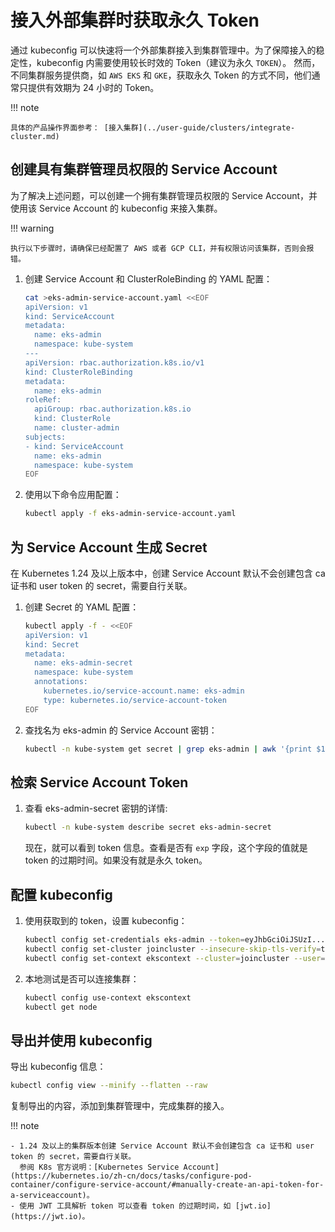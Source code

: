 # 接入外部集群时获取永久 Token

通过 kubeconfig 可以快速将一个外部集群接入到集群管理中。为了保障接入的稳定性，kubeconfig 内需要使用较长时效的 Token（建议为永久 `TOKEN`）。
然而，不同集群服务提供商，如 `AWS EKS` 和 `GKE`，获取永久 Token 的方式不同，他们通常只提供有效期为 24 小时的 Token。

!!! note

    具体的产品操作界面参考： [接入集群](../user-guide/clusters/integrate-cluster.md)

## 创建具有集群管理员权限的 Service Account

为了解决上述问题，可以创建一个拥有集群管理员权限的 Service Account，并使用该 Service Account 的 kubeconfig 来接入集群。

!!! warning

    执行以下步骤时，请确保已经配置了 AWS 或者 GCP CLI，并有权限访问该集群，否则会报错。

1. 创建 Service Account 和 ClusterRoleBinding 的 YAML 配置：

    ```bash
    cat >eks-admin-service-account.yaml <<EOF
    apiVersion: v1
    kind: ServiceAccount
    metadata:
      name: eks-admin
      namespace: kube-system
    ---
    apiVersion: rbac.authorization.k8s.io/v1
    kind: ClusterRoleBinding
    metadata:
      name: eks-admin
    roleRef:
      apiGroup: rbac.authorization.k8s.io
      kind: ClusterRole
      name: cluster-admin
    subjects:
    - kind: ServiceAccount
      name: eks-admin
      namespace: kube-system
    EOF
    ```

2. 使用以下命令应用配置：

    ```bash
    kubectl apply -f eks-admin-service-account.yaml
    ```

## 为 Service Account 生成 Secret

在 Kubernetes 1.24 及以上版本中，创建 Service Account 默认不会创建包含 ca 证书和 user token 的 secret，需要自行关联。

1. 创建 Secret 的 YAML 配置：

    ```bash
    kubectl apply -f - <<EOF
    apiVersion: v1
    kind: Secret
    metadata:
      name: eks-admin-secret
      namespace: kube-system
      annotations:
        kubernetes.io/service-account.name: eks-admin
        type: kubernetes.io/service-account-token
    EOF
    ```

2. 查找名为 eks-admin 的 Service Account 密钥：

    ```bash
    kubectl -n kube-system get secret | grep eks-admin | awk '{print $1}'
    ```

## 检索 Service Account Token

1. 查看 eks-admin-secret 密钥的详情:

    ```bash
    kubectl -n kube-system describe secret eks-admin-secret
    ```

    现在，就可以看到 token 信息。查看是否有 `exp` 字段，这个字段的值就是 token 的过期时间。如果没有就是永久 token。 

## 配置 kubeconfig

1. 使用获取到的 token，设置 kubeconfig：

    ```bash
    kubectl config set-credentials eks-admin --token=eyJhbGciOiJSUzI...
    kubectl config set-cluster joincluster --insecure-skip-tls-verify=true --server=https://XXXXXX.gr7.ap-southeast-1.eks.amazonaws.com
    kubectl config set-context ekscontext --cluster=joincluster --user=eks-admin
    ```

2. 本地测试是否可以连接集群：

    ```bash
    kubectl config use-context ekscontext
    kubectl get node
    ```

## 导出并使用 kubeconfig

导出 kubeconfig 信息：

```bash
kubectl config view --minify --flatten --raw
```

复制导出的内容，添加到集群管理中，完成集群的接入。

!!! note

    - 1.24 及以上的集群版本创建 Service Account 默认不会创建包含 ca 证书和 user token 的 secret，需要自行关联。
      参阅 K8s 官方说明：[Kubernetes Service Account](https://kubernetes.io/zh-cn/docs/tasks/configure-pod-container/configure-service-account/#manually-create-an-api-token-for-a-serviceaccount)。
    - 使用 JWT 工具解析 token 可以查看 token 的过期时间，如 [jwt.io](https://jwt.io)。
